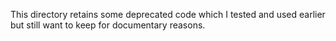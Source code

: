 This directory retains some deprecated code which I tested and used earlier but still want to keep
for documentary reasons.